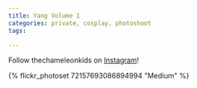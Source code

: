```yaml
---
title: Yang Volume 1
categories: private, cosplay, photoshoot
tags: 

---
```


Follow thechameleonkids on [Instagram](https://www.instagram.com/thechameleonkids)!

{% flickr_photoset 72157693086894994 "Medium" %}